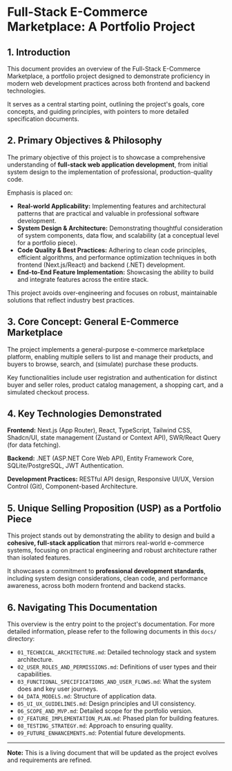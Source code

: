 # Full-Stack E-Commerce Marketplace: A Portfolio Project

## 1. Introduction

This document provides an overview of the Full-Stack E-Commerce Marketplace, a portfolio project designed to demonstrate proficiency in modern web development practices across both frontend and backend technologies.

It serves as a central starting point, outlining the project's goals, core concepts, and guiding principles, with pointers to more detailed specification documents.

## 2. Primary Objectives & Philosophy

The primary objective of this project is to showcase a comprehensive understanding of **full-stack web application development**, from initial system design to the implementation of professional, production-quality code.

Emphasis is placed on:

- **Real-world Applicability:** Implementing features and architectural patterns that are practical and valuable in professional software development.
- **System Design & Architecture:** Demonstrating thoughtful consideration of system components, data flow, and scalability (at a conceptual level for a portfolio piece).
- **Code Quality & Best Practices:** Adhering to clean code principles, efficient algorithms, and performance optimization techniques in both frontend (Next.js/React) and backend (.NET) development.
- **End-to-End Feature Implementation:** Showcasing the ability to build and integrate features across the entire stack.

This project avoids over-engineering and focuses on robust, maintainable solutions that reflect industry best practices.

## 3. Core Concept: General E-Commerce Marketplace

The project implements a general-purpose e-commerce marketplace platform, enabling multiple sellers to list and manage their products, and buyers to browse, search, and (simulate) purchase these products.

Key functionalities include user registration and authentication for distinct buyer and seller roles, product catalog management, a shopping cart, and a simulated checkout process.

## 4. Key Technologies Demonstrated

**Frontend:** Next.js (App Router), React, TypeScript, Tailwind CSS, Shadcn/UI, state management (Zustand or Context API), SWR/React Query (for data fetching).

**Backend:** .NET (ASP.NET Core Web API), Entity Framework Core, SQLite/PostgreSQL, JWT Authentication.

**Development Practices:** RESTful API design, Responsive UI/UX, Version Control (Git), Component-based Architecture.

## 5. Unique Selling Proposition (USP) as a Portfolio Piece

This project stands out by demonstrating the ability to design and build a **cohesive, full-stack application** that mirrors real-world e-commerce systems, focusing on practical engineering and robust architecture rather than isolated features.

It showcases a commitment to **professional development standards**, including system design considerations, clean code, and performance awareness, across both modern frontend and backend stacks.

## 6. Navigating This Documentation

This overview is the entry point to the project's documentation. For more detailed information, please refer to the following documents in this `docs/` directory:

- `01_TECHNICAL_ARCHITECTURE.md`: Detailed technology stack and system architecture.
- `02_USER_ROLES_AND_PERMISSIONS.md`: Definitions of user types and their capabilities.
- `03_FUNCTIONAL_SPECIFICATIONS_AND_USER_FLOWS.md`: What the system does and key user journeys.
- `04_DATA_MODELS.md`: Structure of application data.
- `05_UI_UX_GUIDELINES.md`: Design principles and UI consistency.
- `06_SCOPE_AND_MVP.md`: Detailed scope for the portfolio version.
- `07_FEATURE_IMPLEMENTATION_PLAN.md`: Phased plan for building features.
- `08_TESTING_STRATEGY.md`: Approach to ensuring quality.
- `09_FUTURE_ENHANCEMENTS.md`: Potential future developments.

---

**Note:** This is a living document that will be updated as the project evolves and requirements are refined.
